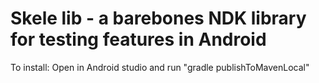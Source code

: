 # Skele lib - a barebones NDK library for testing features in Android

To install:
Open in Android studio and run "gradle publishToMavenLocal"
